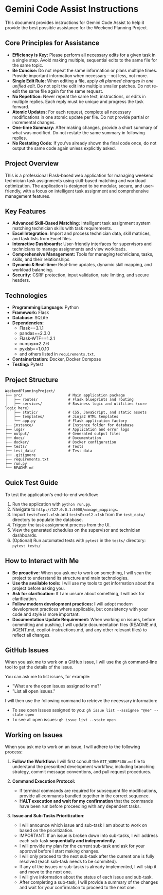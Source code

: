 # Gemini Code Assist Instructions

This document provides instructions for Gemini Code Assist to help it provide the best possible assistance for the Weekend Planning Project.

## Core Principles for Assistance

-   **Efficiency is Key:** Please perform all necessary edits for a given task in a single step. Avoid making multiple, sequential edits to the same file for the same topic.
-   **Be Concise:** Do not repeat the same information or plans multiple times. Provide important information when necessary—not less, not more.
-   **Single Edit Rule:** When editing a file, apply *all planned changes in one unified edit*. Do not split the edit into multiple smaller patches. Do not re-edit the same file again for the same request.
-   **No Repetition:** Never repeat the same text, instructions, or edits in multiple replies. Each reply must be unique and progress the task forward.
-   **Atomic Updates:** For each request, complete all necessary modifications in one atomic update per file. Do not provide partial or incremental changes.
-   **One-time Summary:** After making changes, provide a short summary of what was modified. Do not restate the same summary in following replies.
-   **No Restating Code:** If you’ve already shown the final code once, do not output the same code again unless explicitly asked.

## Project Overview

This is a professional Flask-based web application for managing weekend technician task assignments using skill-based matching and workload optimization. The application is designed to be modular, secure, and user-friendly, with a focus on intelligent task assignment and comprehensive management features.

## Key Features

- **Advanced Skill-Based Matching:** Intelligent task assignment system matching technician skills with task requirements.
- **Excel Integration:** Import and process technician data, skill matrices, and task lists from Excel files.
- **Interactive Dashboards:** User-friendly interfaces for supervisors and technicians to manage assignments and view workloads.
- **Comprehensive Management:** Tools for managing technicians, tasks, skills, and their relationships.
- **Dynamic & Real-time:** Real-time updates, dynamic skill mapping, and workload balancing.
- **Security:** CSRF protection, input validation, rate limiting, and secure headers.

## Technologies

- **Programming Language:** Python
- **Framework:** Flask
- **Database:** SQLite
- **Dependencies:**
    - Flask==3.1.1
    - pandas==2.3.0
    - Flask-WTF==1.2.1
    - numpy==2.2.6
    - pyxlsb==1.0.10
    - and others listed in `requirements.txt`.
- **Containerization:** Docker, Docker Compose
- **Testing:** Pytest

## Project Structure

```
WeekendPlanningProject/
├── src/                     # Main application package
│   ├── routes/              # Flask blueprints and routing
│   ├── services/            # Business logic and utilities (core logic here)
│   ├── static/              # CSS, JavaScript, and static assets
│   ├── templates/           # Jinja2 HTML templates
│   └── app.py               # Flask application factory
├── instance/                # Instance folder for database
├── logs/                    # Application and error logs
├── output/                  # Generated output files
├── docs/                    # Documentation
├── docker/                  # Docker configuration
├── tests/                   # Tests
├── test_data/               # Test data
├── .gitignore
├── requirements.txt
├── run.py
└── README.md
```

## Quick Test Guide

To test the application's end-to-end workflow:
1.  Run the application with `python run.py`.
2.  Navigate to `http://127.0.0.1:5000/manage_mappings`.
3.  Import `testsExcel.xlsb` and `testsExcel2.xlsb` from the `test_data/` directory to populate the database.
4.  Trigger the task assignment process from the UI.
5.  View the generated schedules on the supervisor and technician dashboards.
6.  (Optional) Run automated tests with `pytest` in the `tests/` directory: `pytest tests/`

## How to Interact with Me

-   **Be proactive:** When you ask me to work on something, I will scan the project to understand its structure and main technologies.
-   **Use the available tools:** I will use my tools to get information about the project before asking you.
-   **Ask for clarification:** If I am unsure about something, I will ask for clarification.
-   **Follow modern development practices:** I will adopt modern development practices where applicable, but consistency with your code and style is more important.
-   **Documentation Update Requirement:** When working on issues, before committing and pushing, I will update documentation files (README.md, AGENT.md, copilot-instructions.md, and any other relevant files) to reflect all changes.

## GitHub Issues

When you ask me to work on a GitHub issue, I will use the `gh` command-line tool to get the details of the issue.

You can ask me to list issues, for example:
- "What are the open issues assigned to me?"
- "List all open issues."

I will then use the following command to retrieve the necessary information:
- To see open issues assigned to you: `gh issue list --assignee "@me" --state open`
- To see all open issues: `gh issue list --state open`

## Working on Issues

When you ask me to work on an issue, I will adhere to the following process:

1.  **Follow the Workflow:** I will first consult the `GIT_WORKFLOW.md` file to understand the prescribed development workflow, including branching strategy, commit message conventions, and pull request procedures.

2.  **Command Execution Protocol:**
    *   If terminal commands are required for subsequent file modifications, provide all commands bundled together in the correct sequence.
    *   **HALT execution and wait for my confirmation** that the commands have been run before proceeding with any dependent tasks.

3.  **Issue and Sub-Tasks Prioritization:**
    *   I will announce which issue and sub-task I am about to work on based on the prioritization.
    *   IMPORTANT: If an issue is broken down into sub-tasks, I will address each sub-task **sequentially and independently**.
    *   I will provide my plan for the current sub-task and ask for your approval before I start making changes.
    *   I will only proceed to the next sub-task after the current one is fully resolved (each sub-task needs to be commited).
    *   If any of the issues or sub-tasks is already implemented, I will skip it and move to the next one.
    *   I will give information about the status of each issue and sub-task.
    *   After completing a sub-task, I will provide a summary of the changes and wait for your confirmation to proceed to the next one.
